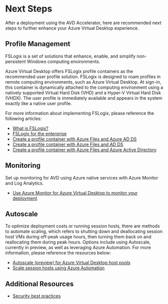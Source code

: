 # Next Steps

After a deployment using the AVD Accelerator, here are recommended next steps to further enhance your Azure Virtual Desktop experience.

## Profile Management

FSLogix is a set of solutions that enhance, enable, and simplify non-persistent Windows computing environments.

Azure Virtual Desktop offers FSLogix profile containers as the recommended user profile solution. FSLogix is designed to roam profiles in remote computing environments, such as Azure Virtual Desktop. At sign-in, this container is dynamically attached to the computing environment using a natively supported Virtual Hard Disk (VHD) and a Hyper-V Virtual Hard Disk (VHDX). The user profile is immediately available and appears in the system exactly like a native user profile.

For more information about implementing FSLogix, please reference the following articles:

- [What is FSLogix?](https://docs.microsoft.com/fslogix/overview)
- [FSLogix for the enterprise](https://docs.microsoft.com/azure/architecture/example-scenario/wvd/windows-virtual-desktop-fslogix)
- [Create a profile container with Azure Files and Azure AD DS](https://docs.microsoft.com/azure/virtual-desktop/create-profile-container-adds)
- [Create a profile container with Azure Files and AD DS](https://docs.microsoft.com/azure/virtual-desktop/create-file-share)
- [Create a profile container with Azure Files and Azure Active Directory](https://docs.microsoft.com/azure/virtual-desktop/create-profile-container-azure-ad)

## Monitoring

Set up monitoring for AVD using Azure native services with Azure Monitor and Log Analytics.

- [Use Azure Monitor for Azure Virtual Desktop to monitor your deployment](https://docs.microsoft.com/azure/virtual-desktop/azure-monitor)

## Autoscale

To optimize deployment costs or running session hosts, there are methods to automate scaling, which refers to shutting down and deallocating session host VMs during off-peak usage hours, then turning them back on and reallocating them during peak hours. Options include using Autoscale, currently in preview, as well as leveraging Azure Automation.  For more information, please reference the resources below:

- [Autoscale (preview) for Azure Virtual Desktop host pools](https://docs.microsoft.com/azure/virtual-desktop/autoscale-scaling-plan)
- [Scale session hosts using Azure Automation](https://docs.microsoft.com/azure/virtual-desktop/set-up-scaling-script)

## Additional Resources

- [Security best practices](https://docs.microsoft.com/azure/virtual-desktop/security-guide)
